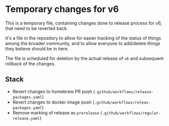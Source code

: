 # Temporary changes for v6

This is a temporary file, containing changes done to release process for v6,
that need to be reverted back.

It's a file in the repository to allow for easier tracking of the status
of things among the broader community, and to allow everyone to add/delete
things they believe should be in here.

The file is scheduled for deletion by the actual release of `v6` and subsequent
rollback of the changes.

## Stack

* Revert changes to homebrew PR push (`.github/workflows/release-packages.yaml`)
* Revert changes to docker image push (`.github/workflows/releas-packages.yaml`)
* Remove marking of release as `prerelease` (`.github/workflows/regular-release.yaml`)
